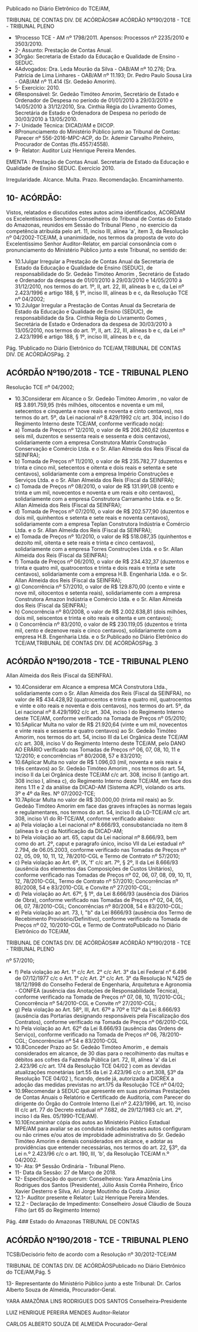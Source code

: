 Publicado  no  Diário Eletrônico do TCE/AM,

TRIBUNAL DE CONTAS DIV. DE  ACÓRDÃOS## ACÓRDÃO Nº190/2018 - TCE - TRIBUNAL PLENO

- 1Processo TCE - AM nº 1798/2011. Apensos: Processos nº 2235/2010 e 3503/2010.
- 2- Assunto: Prestação de Contas Anual.
- 3Órgão: Secretaria de Estado da Educação e Qualidade de Ensino - SEDUC.
- 4Advogados: Dra.  Leda Mourão da Silva  - OAB/AM nº 10.276; Dra. Patrícia de Lima Linhares - OAB/AM nº 11.193; Dr. Pedro Paulo Sousa Lira - OAB/AM nº 11.414 (Sr. Gedeão Amorim).
- 5- Exercício: 2010.
- 6Responsável: Sr.  Gedeão  Timóteo  Amorim,  Secretário  de  Estado  e  Ordenador  de Despesa  no  período  de  01/01/2010  à  29/03/2010  e  14/05/2010  à  31/12/2010,  Sra. Cinthia Régia do Livramento Gomes, Secretária de Estado e Ordenadora de Despesa no período de 30/03/2010 à 13/05/2010.
- 7- Unidade Técnica: DICAD/AM e DICOP.
- 8Pronunciamento do Ministério Público junto ao Tribunal de Contas: Parecer nº 556-2016-MPC-ACP,  do Dr. Ademir Carvalho Pinheiro, Procurador de Contas (fls.4557/4558).
- 9- Relator: Auditor Luiz Henrique Pereira Mendes.

EMENTA :  Prestação  de  Contas  Anual.    Secretaria de  Estado  da  Educação  e  Qualidade  de  Ensino  SEDUC. Exercício 2010.

Irregularidade. Alcance. Multa. Prazo. Recomendação. Encaminhamento.

## 10- ACÓRDÃO:

Vistos, relatados e discutidos estes autos acima identificados, ACORDAM os Excelentíssimos Senhores Conselheiros do Tribunal de Contas do Estado do Amazonas, reunidos em Sessão do Tribunal Pleno , no exercício da competência atribuída pelo art. 11, inciso III,  alínea 'a', item 3, da Resolução nº 04/2002-TCE/AM, à unanimidade, nos termos  da  proposta  de  voto  do  Excelentíssimo  Senhor  Auditor-Relator, em  parcial consonância com  o  pronunciamento  do  Ministério  Público  junto  a  este  Tribunal,  no sentido de:

- 10.1Julgar Irregular a  Prestação de Contas Anual da Secretaria de Estado  da  Educação  e  Qualidade  de  Ensino  (SEDUC),  de responsabilidade do Sr. Gedeão Timóteo Amorim , Secretário de Estado e Ordenador da despesa de 01/01/2010 à  29/03/2010 e 14/05/2010  à  31/12/2010,  nos  termos  do  art.  1º,  II,  art.  22,  III, alíneas b e c, da Lei nº 2.423/1996 e artigo 188, § 1º, inciso III, alíneas b e c, da Resolução TCE nº 04/2002;
- 10.2Julgar Irregular a  Prestação de Contas Anual da Secretaria de Estado  da  Educação  e  Qualidade  de  Ensino  (SEDUC),  de responsabilidade da Sra. Cinthia Régia do Livramento Gomes , Secretária de Estado e Ordenadora da despesa de 30/03/2010 à 13/05/2010, nos termos do art. 1º, II, art. 22, III, alíneas b e c, da Lei nº 2.423/1996 e artigo 188, § 1º,  inciso III, alíneas b e c, da

Pág. 1Publicado  no  Diário Eletrônico do TCE/AM,TRIBUNAL DE CONTAS DIV. DE  ACÓRDÃOSPág. 2

## ACÓRDÃO Nº190/2018 - TCE - TRIBUNAL PLENO

Resolução TCE nº 04/2002;

- 10.3Considerar  em  Alcance o Sr.  Gedeão  Timóteo  Amorim ,  no valor  de R$  3.891.759,95 (três  milhões,  oitocentos  e  noventa  e um mil,  setecentos  e cinquenta  e  nove  reais  e  noventa  e  cinto centavos), nos termos do art. 5º,  da Lei nacional nº 8.429/1992 c/c  art. 304,  inciso I do  Regimento  Interno  deste  TCE/AM, conforme verificado no(a):
- a) Tomada  de  Preços  nº  12/2010,  o  valor  de  R$  206.260,62 (duzentos e seis mil, duzentos e sessenta reais e sessenta e dois centavos),  solidariamente  com  a  empresa  Construtora  Matrix Construção Conservação e Comércio Ltda. e o Sr. Allan Almeida dos Reis (Fiscal da SEINFRA);
- b) Tomada  de  Preços  nº  11/2010,  o  valor  de  R$  235.782,77 (duzentos e trinta e cinco mil, setecentos e oitenta e dois reais e setenta e sete centavos), solidariamente com a empresa Império Construções  e  Serviços  Ltda.  e  o  Sr.  Allan  Almeida  dos  Reis (Fiscal da SEINFRA);
- c) Tomada  de  Preços  nº  08/2010,  o  valor  de  R$  131.991,08 (cento e trinta e um mil, novecentos e noventa e um reais e oito centavos), solidariamente com a empresa Construtora Carramanho  Ltda.  e  o  Sr.  Allan  Almeida  dos  Reis  (Fiscal  da SEINFRA);
- d) Tomada  de  Preços  nº  07/2010,  o  valor  de  R$  202.577,90 (duzentos e dois mil, quinhentos e setenta e sete reais e noventa centavos),  solidariamente  com  a  empresa  Teplan  Construtora Indústria e Comércio Ltda. e o Sr. Allan Almeida dos Reis (Fiscal da SEINFRA);
- e) Tomada  de  Preços  nº  10/2010,  o  valor  de  R$  518.087,35 (quinhentos  e  dezoito  mil,  oitenta  e  sete  reais  e  trinta  e  cinco centavos),  solidariamente  com  a  empresa  Torres  Construções Ltda. e o Sr. Allan Almeida dos Reis (Fiscal da SEINFRA);
- f) Tomada  de  Preços  nº  06/2010,  o  valor  de  R$  234.432,37 (duzentos e trinta e quatro mil, quatrocentos e trinta e dois reais e trinta e  sete  centavos),  solidariamente  com  a  empresa  H.B. Engenharia  Ltda.  e  o  Sr.  Allan  Almeida  dos  Reis  (Fiscal  da SEINFRA);
- g) Concorrência nº 57/2010, o  valor de R$ 129.870,00 (cento e vinte e nove mil, oitocentos e setenta reais), solidariamente com a empresa Construtora Amazon Indústria e Comércio Ltda. e o Sr. Allan Almeida dos Reis (Fiscal da SEINFRA);
- h) Concorrência  nº  80/2008,  o  valor  de  R$  2.002.638,81  (dois milhões, dois mil, seiscentos e trinta e oito reais e oitenta e um centavos);
- i) Concorrência nº 83/2010, o valor de R$ 230.119,05 (duzentos e trinta mil, cento e dezenove reais e cinco centavos), solidariamente  com  a  empresa  H.B.  Engenharia  Ltda.  e  o  Sr.Publicado  no  Diário Eletrônico do TCE/AM,TRIBUNAL DE CONTAS DIV. DE  ACÓRDÃOSPág. 3

## ACÓRDÃO Nº190/2018 - TCE - TRIBUNAL PLENO

Allan Almeida dos Reis (Fiscal da SEINFRA).

- 10.4Considerar  em  Alcance a  empresa  MCA  Construtora  Ltda., solidariamente  com  o Sr.  Allan  Almeida  dos  Reis (Fiscal  da SEINFRA),  no  valor  de R$  434.428,92 (quatrocentos  e  trinta  e quatro  mil,  quatrocentos  e  vinte  e  oito  reais  e  noventa  e  dois centavos), nos termos do art. 5º,  da Lei nacional nº 8.429/1992 c/c  art. 304,  inciso I do  Regimento  Interno  deste  TCE/AM, conforme verificado na Tomada de Preços nº 05/2010;
- 10.5Aplicar Multa no valor de R$  21.920,64 (vinte e um  mil, novecentos  e  vinte  reais  e  sessenta  e  quatro  centavos)  ao Sr. Gedeão Timóteo Amorim, nos termos do art. 54, inciso III da Lei Orgânica  deste  TCE/AM  c/c  art.  308,  inciso  V  do  Regimento Interno  deste  TCE/AM,  pelo  DANO  AO  ERÁRIO  verificado  nas Tomadas  de  Preços  nº  06,  07,  08,  10,  11  e  12/2010;  e concorrências nº 80/2008, 57 e 83/2010;
- 10.6Aplicar Multa no valor de R$ 1.096,03 (mil, noventa e seis reais e três centavos) ao Sr. Gedeão Timóteo Amorim ,  nos  termos do art. 54, inciso II da Lei Orgânica deste TCE/AM c/c art. 308, inciso II  (antigo  art.  308  inciso  I,  alínea  c),  do  Regimento  Interno  deste TCE/AM,  em  face  dos  itens  1.11  e  2  da  análise  da DICAD-AM (Sistema ACP), violando os arts. 3º e 4º da Res. Nº 07/2002-TCE;
- 10.7Aplicar Multa no  valor  de R$ 30.000,00 (trinta  mil  reais)  ao Sr. Gedeão  Timóteo  Amorim em  face  das  graves  infrações  às normas legais e regulamentares, nos termos do art. 54, inciso II da  LO-TCE/AM  c/c  art.  308,  inciso  VI  do  RI-TCE/AM,  conforme verificado abaixo:
- a) Pela violação a Lei nacional nº 8.666/93, consubstanciada no item 8 (alíneas b e c) da Notificação da DICAD-AM;
- b) Pela  violação  ao  art.  65,  caput  da  Lei  nacional  nº  8.666/93, bem como do art. 2º, caput e paragrafo único, inciso VII da Lei estadual nº 2.794, de 06.05.2003, conforme verificado nas Tomadas  de  Preços  nº  02,  05,  09,  10,  11,  12,  78/2010-CGL  e Termo de Contrato nº 57/2010;
- c) Pela  violação  ao  Art.  6º,  IX,  'f'  c/c  art.  7º,  §  2º,  II  da  Lei 8.666/93  (ausência  dos  elementos  das  Composições  de Custos Unitários), conforme verificado nas Tomadas de Preços nº 02, 06, 07,  08,  09,  10,  11,  12,  78/2010-CGL,  Termo  de  Contrato  nº 57/2010; Concorrências nº 80/2008, 54 e 83/2010-CGL e Convite nº 27/2010-CGL;
- d) Pela violação ao Art. 67º, § 1º, da Lei 8.666/93 (ausência dos Diários de Obra), conforme verificado nas Tomadas de Preços nº 02, 04, 05, 06, 07, 78/2010-CGL; Concorrências nº 80/2008, 54 e 83/2010-CGL;
- e) Pela violação ao art. 73,  I, "b" da Lei  8666/93 (ausência dos Termo de Recebimento Provisório/Definitivo), conforme verificado na Tomada de Preços nº 02, 10/2010-CGL e Termo de ContratoPublicado  no  Diário Eletrônico do TCE/AM,

TRIBUNAL DE CONTAS DIV. DE  ACÓRDÃOS## ACÓRDÃO Nº190/2018 - TCE - TRIBUNAL PLENO

nº 57/2010;

- f) Pela violação ao Art. 1° c/c Art. 2° c/c Art. 3° da Lei Federal n° 6.496  de  07/12/1977  c/c  o  Art.  1°  c/c  Art.  2°  c/c  Art.  3°  da Resolução N.°425 de 18/12/1998 do Conselho Federal de Engenharia,  Arquitetura  e  Agronomia  -  CONFEA  (ausência  das Anotações de Responsabilidade Técnica), conforme verificado na Tomada de Preços nº 07, 08, 10, 11/2010-CGL; Concorrência nº 54/2010-CGL e Convite nº 27/2010-CGL;
- g) Pela  violação  ao  Art.  58º,  III,  Art.  67º  a  70º  e  112º  da  Lei 8.666/93  (ausência  das  Portarias  designando  responsáveis  pela Fiscalização dos Contratos), conforme verificado na Tomada de Preços nº 06/2010-CGL
- h) Pela violação ao Art. 62º da Lei 8.666/93 (ausência das Ordens de  Serviço),  conforme  verificado  na  Tomada  de  Preços  nº  06, 78/2010-CGL; Concorrências nº 54 e 83/2010-CGL
- 10.8Conceder  Prazo ao Sr.  Gedeão  Timóteo  Amorim ,  e  demais considerados  em  alcance,  de 30  dias para  o  recolhimento  das multas e débitos aos cofres da Fazenda Pública (art. 72, III, alínea 'a' da Lei 2.423/96 c/c art. 174 da Resolução TCE 04/02 ) com as devidas  atualizações  monetárias  (art.55  da  Lei  2.423/96  c/c  o art.308,  §3º  da  Resolução  TCE  04/02  ),  ficando, desde  já, autorizada a DICREX a adoção das medidas previstas no art.175 da Resolução TCE nº 04/02;
- 10.9Recomendar à SEDUC  que  apresente em  suas próximas Prestações  de  Contas  Anuais  o  Relatório  e Certificado de Auditoria, com Parecer do dirigente do Órgão do Controle Interno (Lei  nº 2.423/1996,  art.  10,  inciso  III  c/c  art.  77 do  Decreto estadual  nº  7.682,  de  29/12/1983  c/c  art.  2º,  inciso  I  da  Res. 05/1990-TCE/AM).
- 10.10Encaminhar cópia  dos  autos  ao  Ministério  Público  Estadual  MPE/AM  para  avaliar  se  as  condutas  indicadas  nestes  autos configuram ou não crimes e/ou atos de improbidade administrativa do Sr. Gedeão  Timóteo  Amorim e demais considerados em alcance, e adotar as providências que entender necessárias, nos termos do art. 22, §3º, da Lei n.º 2.423/96 c/c o art. 190, III, 'b', da Resolução TCE/AM n.º 04/2002.
- 10-  Ata: 9ª Sessão Ordinária - Tribunal Pleno.
- 11-  Data da Sessão: 27 de Março de 2018.
- 12-  Especificação  do  quorum: Conselheiros: Yara  Amazônia  Lins  Rodrigues  dos Santos (Presidente), Júlio Assis Corrêa Pinheiro, Érico Xavier Desterro e Silva,  Ari Jorge Moutinho da Costa Júnior.
- 12.1- Auditor presente e Relator: Luiz Henrique Pereira Mendes.
- 12.2 - Declaração de Impedimento: Conselheiro Josué Cláudio de Souza Filho (art 65 do Regimento Interno)

Pág. 4## Estado do Amazonas TRIBUNAL DE CONTAS

## ACÓRDÃO Nº190/2018 - TCE - TRIBUNAL PLENO

TCSB/Decisório feito de acordo com a Resolução nº 30/2012-TCE/AM

TRIBUNAL DE CONTAS DIV. DE  ACÓRDÃOSPublicado  no  Diário Eletrônico do TCE/AM,Pág. 5

13-  Representante  do  Ministério  Público  junto  a  este Tribunal: Dr. Carlos  Alberto Souza de Almeida, Procurador-Geral.

YARA AMAZÔNIA LINS RODRIGUES DOS SANTOS Conselheira-Presidente

LUIZ HENRIQUE PEREIRA MENDES Auditor-Relator

CARLOS ALBERTO SOUZA DE ALMEIDA Procurador-Geral